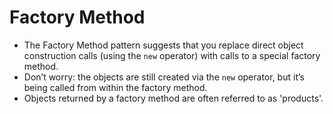 # Factory Method

- The Factory Method pattern suggests that you replace direct object construction calls (using the `new` operator) with calls to a special factory method. 
- Don’t worry: the objects are still created via the `new` operator, but it’s being called from within the factory method. 
- Objects returned by a factory method are often referred to as 'products'.

